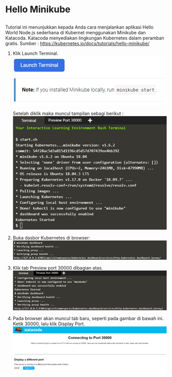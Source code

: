 # Hello Minikube
##

Tutorial ini menunjukkan kepada Anda cara menjalankan aplikasi Hello World Node.js sederhana di Kubernet menggunakan Minikube dan Katacoda. Katacoda menyediakan lingkungan Kubernetes dalam peramban gratis.
Sumber : https://kubernetes.io/docs/tutorials/hello-minikube/

1. Klik Launch Terminal.
   ![00](gambar/a.PNG)
   
   Setelah diklik maka muncul tampilan sebagi berikut :
   ![00](gambar/1.PNG)
   
2. Buka dasbor Kubernetes di browser:
   ![00](gambar/2.PNG)
   
3. Klik tab Preview port 30000 dibagian atas.
   ![00](gambar/3.PNG)
   
4. Pada browser akan muncul tab baru, seperti pada gambar di bawah ini. Ketik 30000, lalu klik Display Port.
   ![00](gambar/4.PNG)
   